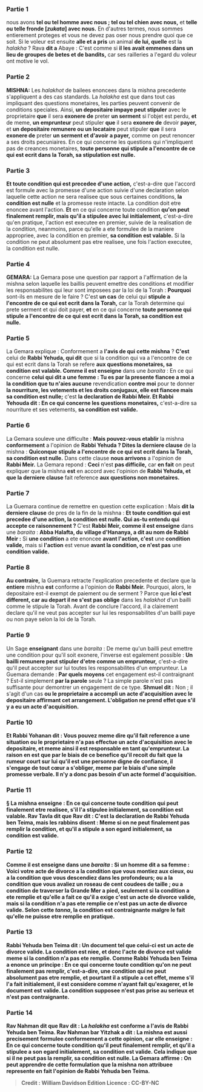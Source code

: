 
### Partie 1
nous avons <b>tel ou tel homme avec nous ; tel ou tel chien avec nous,</b> et <b>telle ou telle fronde [<i>zukata</i>] avec nous.</b> En d'autres termes, nous sommes entierement proteges et vous ne devez pas oser nous prendre quoi que ce soit. Si le voleur est ensuite <b>alle et a pris</b> un animal <b>de lui, quelle</b> est la <i>halakha</i> ? Rava <b>dit a</b> Abaye : C'est comme si <b>il les avait emmenes dans un lieu de groupes de betes et de bandits,</b> car ses railleries a l'egard du voleur ont motive le vol.

### Partie 2
<strong>MISHNA:</strong> Les <i>halakhot</i> de bailees enoncees dans la mishna precedente s'appliquent a des cas standards. La <i>halakha</i> est que dans tout cas impliquant des questions monetaires, les parties peuvent convenir de conditions speciales. Ainsi, <b>un depositaire impaye peut stipuler</b> avec le proprietaire <b>que</b> il sera <b>exonere de</b> preter <b>un serment</b> si l'objet est perdu, <b>et</b> de meme, <b>un emprunteur</b> peut stipuler <b>que</b> il sera <b>exonere de</b> devoir <b>payer, </b> et <b>un depositaire remunere ou un locataire</b> peut stipuler <b>que</b> il sera <b>exonere de</b> preter <b>un serment et d'avoir</b> <b>a payer,</b> comme on peut renoncer a ses droits pecuniaires. En ce qui concerne les questions qui n'impliquent pas de creances monetaires, <b>toute personne qui stipule a l'encontre de ce qui est ecrit dans la Torah, sa stipulation est nulle.</b>

### Partie 3
<b>Et toute condition qui est precedee d'une action,</b> c'est-a-dire que l'accord est formule avec la promesse d'une action suivie d'une declaration selon laquelle cette action ne sera realisee que sous certaines conditions, <b>la condition est nulle</b> et la promesse reste intacte. La condition doit etre enoncee avant l'action. <b>Et</b> en ce qui concerne toute condition <b>qu'on peut finalement remplir, mais qu'il a stipulee avec lui initialement,</b> c'est-a-dire qu'en pratique, l'action est executee en premier, suivie de la realisation de la condition, neanmoins, parce qu'elle a ete formulee de la maniere appropriee, avec la condition en premier, <b>sa condition est valable.</b> Si la condition ne peut absolument pas etre realisee, une fois l'action executee, la condition est nulle.

### Partie 4
<strong>GEMARA:</strong> La Gemara pose une question par rapport a l'affirmation de la mishna selon laquelle les baillis peuvent emettre des conditions et modifier les responsabilites qui leur sont imposees par la loi de la Torah : <b>Pourquoi</b> sont-ils en mesure de le faire ? C'est <b>un cas</b> de celui qui <b>stipule a l'encontre de ce qui est ecrit dans la Torah,</b> car la Torah determine qui prete serment et qui doit payer, <b>et</b> en ce qui concerne <b>toute personne qui stipule a l'encontre de ce qui est ecrit dans la Torah, sa condition est nulle.</b>

### Partie 5
La Gemara explique : Conformement a <b>l'avis de qui</b> <b>cette mishna</b> ? <b>C'est</b> celui de <b>Rabbi Yehuda, qui dit</b> que si la condition qui va a l'encontre de ce qui est ecrit dans la Torah se refere <b>aux questions monetaires, sa condition est valable. Comme il est enseigne</b> dans une <i>baraita</i> : En ce qui concerne <b>celui qui dit a une femme : Tu es par la presente fiancee a moi a la condition que tu n'aies aucune</b> revendication <b>contre moi</b> pour te donner <b>la nourriture, les vetements et les droits conjugaux, elle est fiancee mais sa condition est nulle;</b> c'est <b>la declaration de Rabbi Meir. Et Rabbi Yehouda dit : En ce qui concerne les questions monetaires,</b> c'est-a-dire sa nourriture et ses vetements, <b>sa condition est valide.</b>

### Partie 6
La Gemara souleve une difficulte : <b>Mais pouvez-vous etablir</b> la mishna <b>conformement</b> a l'opinion de <b>Rabbi Yehuda ? Dites la derniere clause</b> de la mishna : <b>Quiconque stipule a l'encontre de ce qui est ecrit dans la Torah, sa condition est nulle.</b> Dans cette clause <b>nous arrivons</b> a l'opinion de <b>Rabbi Meir.</b> La Gemara repond : <b>Ceci</b> n'est <b>pas difficile,</b> car <b>en fait</b> on peut expliquer que la mishna <b>est</b> en accord avec l'opinion de <b>Rabbi Yehuda, et que la derniere clause</b> fait reference <b>aux questions non monetaires.</b>

### Partie 7
La Guemara continue de remettre en question cette explication : Mais <b>dit la derniere clause</b> de pres de la fin de la mishna : <b>Et toute condition qui est precedee d'une action, la condition est nulle. Qui as-tu entendu qui accepte ce raisonnement ? </b> C'est <b>Rabbi Meir, comme il est enseigne</b> dans une <i>baraita</i> : <b>Abba Halafta, du</b> <b>village d'Hananya, a dit au nom de Rabbi Meir :</b> Si <b>une condition</b> a ete enoncee <b>avant l'action, c'est</b> une <b>condition valide,</b> mais si <b>l'action</b> est venue <b>avant la condition, ce n'est pas</b> une <b>condition valide.</b>

### Partie 8
<b>Au contraire,</b> la Guemara retracte l'explication precedente et declare que la <b>entiere</b> mishna <b>est</b> conforme a l'opinion de <b>Rabbi Meir.</b> Pourquoi, alors, le depositaire est-il exempt de paiement ou de serment ? Parce que <b>Ici c'est different, car au depart il ne s'est pas oblige</b> dans les <i>halakhot</i> d'un bailli comme le stipule la Torah. Avant de conclure l'accord, il a clairement declare qu'il ne veut pas accepter sur lui les responsabilites d'un bailli paye ou non paye selon la loi de la Torah.

### Partie 9
Un Sage <b>enseignant</b> dans une <i>baraita</i> : De meme qu'un bailli peut emettre une condition pour qu'il soit exonere, l'inverse est egalement possible : <b>Un bailli remunere peut stipuler d'etre comme un emprunteur,</b> c'est-a-dire qu'il peut accepter sur lui toutes les responsabilites d'un emprunteur. La Guemara demande : <b>Par quels moyens</b> cet engagement est-il contraignant ? Est-il simplement <b>par la parole</b> seule ? La simple parole n'est pas suffisante pour demontrer un engagement de ce type. <b>Shmuel dit :</b> Non ; il s'agit d'un cas <b>ou le proprietaire <b>a accompli</b> un acte d'<b>acquisition avec</b> le depositaire affirmant cet arrangement. L'obligation ne prend effet que s'il y a eu un acte d'acquisition.

### Partie 10
<b>Et Rabbi Yohanan dit : Vous</b> pouvez <b>meme dire</b> qu'il fait reference a une situation <b>ou le proprietaire <b>n'a pas effectue</b> un acte d'<b>acquisition avec</b> le depositaire, et meme ainsi il est responsable en tant qu'emprunteur. La raison en est que <b>par</b> le biais de <b>ce benefice</b> qu'il recoit du fait <b>que la rumeur court sur lui qu'il est</b> une personne <b>digne de confiance, il</b> s'engage de tout cœur a <b>s'obliger,</b> meme par le biais d'une simple promesse verbale. Il n'y a donc pas besoin d'un acte formel d'acquisition.

### Partie 11
§ La mishna enseigne : En ce qui concerne <b>toute</b> condition <b>qui peut finalement etre realisee,</b> s'il l'a stipulee initialement, sa condition est valable. <b>Rav Tavla dit</b> que <b>Rav dit : C'est la declaration de Rabbi Yehuda ben Teima, mais les rabbins disent : Meme si on ne peut finalement pas remplir</b> la condition, <b>et qu'il a stipule a son egard initialement, sa condition est valide.</b>

### Partie 12
<b>Comme il est enseigne</b> dans une <i>baraita</i> : Si un homme dit a sa femme : <b>Voici votre acte de divorce a la condition que vous montiez aux cieux,</b> ou <b>a la condition que vous descendiez dans les profondeurs;</b> ou <b>a la condition que vous avaliez un roseau de cent coudees</b> de taille ; ou <b>a condition de traverser la Grande Mer a pied,</b> seulement si <b>la condition a ete remplie</b> et qu'elle a fait ce qu'il a exige <b>c'est</b> un <b>acte de divorce valide,</b> mais si <b>la condition n'a pas ete remplie</b> ce n'est <b>pas</b> un <b>acte de divorce valide. </b> Selon cette <i>tanna</i>, la condition est contraignante malgre le fait qu'elle ne puisse etre remplie en pratique.

### Partie 13
<b>Rabbi Yehuda ben Teima dit :</b> Un document <b>tel que celui-ci est</b> un <b>acte de divorce valide.</b> La condition est niee, et donc l'acte de divorce est valide meme si la condition n'a pas ete remplie. Comme <b>Rabbi Yehuda ben Teima a enonce un principe :</b> En ce qui concerne <b>toute</b> condition <b>qu'on ne peut finalement pas remplir,</b> c'est-a-dire, une condition qui ne peut absolument pas etre remplie, <b>et</b> pourtant <b>il a stipule</b> a cet effet, meme s'il l'a fait <b>initialement, il est</b> considere <b>comme n'ayant fait qu'exagerer, et</b> le document est <b>valide.</b> La condition supposee n'est pas prise au serieux et n'est pas contraignante.

### Partie 14
<b>Rav Nahman dit</b> que <b>Rav dit :</b> La <b><i>halakha</i></b> est <b>conforme</b> a l'avis de <b>Rabbi Yehuda ben Teima. Rav Nahman bar Yitzhak a dit : La mishna est aussi precisement</b> formulee conformement a cette opinion, <b>car elle enseigne :</b> En ce qui concerne <b>toute</b> condition <b>qu'il peut finalement remplir, et qu'il a stipulee a son egard initialement, sa condition est valide.</b> Cela indique que si <b>il ne peut pas la remplir, sa condition est nulle.</b> La Gemara affirme : On peut <b>apprendre de cette formulation</b> que la mishna non attribuee represente en fait l'opinion de Rabbi Yehuda ben Teima.

>Credit : William Davidson Edition
>Licence : CC-BY-NC